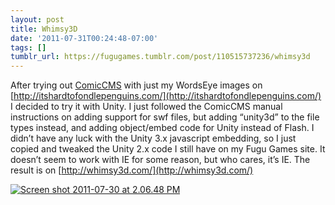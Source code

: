 ```yaml
---
layout: post
title: Whimsy3D
date: '2011-07-31T00:24:48-07:00'
tags: []
tumblr_url: https://fugugames.tumblr.com/post/110515737236/whimsy3d
---
```

After trying out [ComicCMS](http://comiccms.com/) with just my WordsEye images on [http://itshardtofondlepenguins.com/](http://itshardtofondlepenguins.com/) I decided to try it with Unity. I just followed the ComicCMS manual instructions on adding support for swf files, but adding “unity3d” to the file types instead, and adding object/embed code for Unity instead of Flash. I didn’t have any luck with the Unity 3.x javascript embedding, so I just copied and tweaked the Unity 2.x code I still have on my Fugu Games site. It doesn’t seem to work with IE for some reason, but who cares, it’s IE. The result is on [http://whimsy3d.com/](http://whimsy3d.com/)

[![](http://itshardtofondlepenguins.com/wp-content/uploads/2011/07/Screen-shot-2011-07-30-at-2.06.48-PM.png "Screen shot 2011-07-30 at 2.06.48 PM")](http://itshardtofondlepenguins.com/wp-content/uploads/2011/07/Screen-shot-2011-07-30-at-2.06.48-PM.png)

